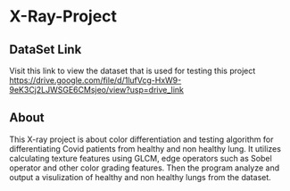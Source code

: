 # X-Ray-Project

## DataSet Link 
Visit this link to view the dataset that is used for testing this project
https://drive.google.com/file/d/1lufVcg-HxW9-9eK3Cj2LJWSGE6CMsjeo/view?usp=drive_link

## About 
This X-ray project is about color differentiation and testing algorithm for differentiating Covid patients from healthy and non healthy lung. It utilizes calculating texture features using GLCM, edge operators such as Sobel operator and other color grading features. Then the program analyze and output a visulization of healthy and non healthy lungs from the dataset. 
